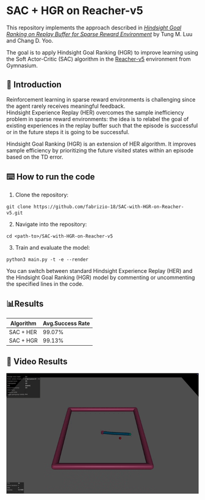 # SAC + HGR on Reacher-v5  

This repository implements the approach described in [*Hindsight Goal Ranking on Replay Buffer for Sparse Reward Environment*](https://arxiv.org/abs/2110.15043) by Tung M. Luu and Chang D. Yoo. 

The goal is to apply Hindsight Goal Ranking (HGR) to improve learning using the Soft Actor-Critic (SAC) algorithm in the [Reacher-v5](https://gymnasium.farama.org/environments/mujoco/reacher/) environment from Gymnasium.  

## 📌 Introduction  

Reinforcement learning in sparse reward environments is challenging since the agent rarely receives meaningful feedback.  
Hindsight Experience Replay (HER) overcomes the sample inefficiency problem in sparse reward environments: the idea is to relabel the goal of existing experiences in the replay buffer such that the episode is successful or in the future steps it is going to be successful.  

Hindsight Goal Ranking (HGR) is an extension of HER algorithm. It improves sample efficiency by prioritizing the future visited states within an
episode based on the TD error.

## ⌨️ How to run the code
1. Clone the repository:
```
git clone https://github.com/fabrizio-18/SAC-with-HGR-on-Reacher-v5.git
```
2. Navigate into the repository:
```
cd <path-to>/SAC-with-HGR-on-Reacher-v5
```
3. Train and evaluate the model:
```
python3 main.py -t -e --render
```
You can switch between standard Hindsight Experience Replay (HER) and the Hindsight Goal Ranking (HGR) model by commenting or uncommenting the specified lines in the code.

## 📊Results
| Algorithm  | Avg.Success Rate|
|------------|-------------|
| SAC + HER  | 99.07%         |
| SAC + HGR  | 99.13%         |


## 🎥 Video Results  

![Demo](src/video.gif)
